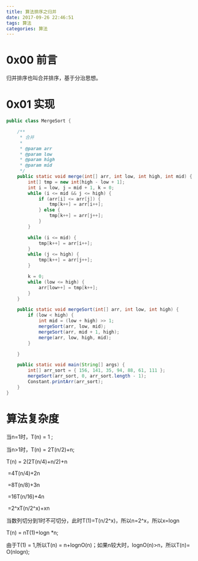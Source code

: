```yaml
---
title: 算法排序之归并
date: 2017-09-26 22:46:51
tags: 算法
categories: 算法
---
```


# 0x00 前言

归并排序也叫合并排序，基于分治思想。



# 0x01 实现

```java
public class MergeSort {

	/**
	 * 合并
	 * 
	 * @param arr
	 * @param low
	 * @param high
	 * @param mid
	 */
	public static void merge(int[] arr, int low, int high, int mid) {
		int[] tmp = new int[high - low + 1];
		int i = low, j = mid + 1, k = 0;
		while (i <= mid && j <= high) {
			if (arr[i] <= arr[j]) {
				tmp[k++] = arr[i++];
			} else {
				tmp[k++] = arr[j++];
			}
		}

		while (i <= mid) {
			tmp[k++] = arr[i++];
		}
		while (j <= high) {
			tmp[k++] = arr[j++];
		}

		k = 0;
		while (low <= high) {
			arr[low++] = tmp[k++];
		}
	}

	public static void mergeSort(int[] arr, int low, int high) {
		if (low < high) {
			int mid = (low + high) >> 1;
			mergeSort(arr, low, mid);
			mergeSort(arr, mid + 1, high);
			merge(arr, low, high, mid);
		}

	}

	public static void main(String[] args) {
		int[] arr_sort = { 156, 141, 35, 94, 88, 61, 111 };
		mergeSort(arr_sort, 0, arr_sort.length - 1);
		Constant.printArr(arr_sort);
	}
}

```

<!--more-->

# 算法复杂度

当n=1时，T(n) = 1 ;

当n>1时，T(n) = 2T(n/2)+n;

T(n) = 2(2T(n/4)+n/2)+n

​	=4T(n/4)+2n

​	=8T(n/8)+3n

​	=16T(n/16)+4n

​	=2^xT(n/2^x)+xn

当数列切分到1时不可切分，此时T(1)=T(n/2^x)，所以n=2^x，所以x=logn

T(n) = nT(1)+logn *n;

由于T(1) = 1,所以T(n) = n+lognO(n)；如果n较大时，lognO(n)>n，所以T(n)=  O(nlogn);
